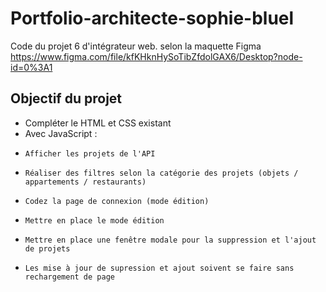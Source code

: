 # Portfolio-architecte-sophie-bluel

Code du projet 6 d'intégrateur web. selon la maquette Figma
https://www.figma.com/file/kfKHknHySoTibZfdolGAX6/Desktop?node-id=0%3A1

## Objectif du projet

 - Compléter le HTML et CSS existant
 - Avec JavaScript :
 -     Afficher les projets de l'API
 -     Réaliser des filtres selon la catégorie des projets (objets / appartements / restaurants)
 -     Codez la page de connexion (mode édition)
 -     Mettre en place le mode édition
 -     Mettre en place une fenêtre modale pour la suppression et l'ajout de projets
 -     Les mise à jour de supression et ajout soivent se faire sans rechargement de page

